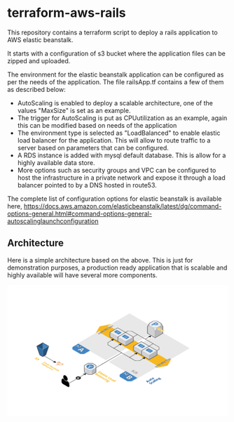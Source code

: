 # terraform-aws-rails

This repository contains a terraform script to deploy a rails application to AWS elastic beanstalk.

It starts with a configuration of s3 bucket where the application files can be zipped and uploaded. 

The environment for the elastic beanstalk application can be configured as per the needs of the application. The file railsApp.tf contains a few of them as described below:
- AutoScaling is enabled to deploy a scalable architecture, one of the values "MaxSize" is set as an example.
- The trigger for AutoScaling is put as CPUutilization as an example, again this can be modified based on needs of the application
- The environment type is selected as "LoadBalanced" to enable elastic load balancer for the application. This will allow to route traffic to a server based on parameters that can be configured. 
- A RDS instance is added with mysql default database. This is allow for a highly available data store.
- More options such as security groups and VPC can be configured to host the infrastructure in a private network and expose it through a load balancer pointed to by a DNS hosted in route53.

The complete list of configuration options for elastic beanstalk is available here, https://docs.aws.amazon.com/elasticbeanstalk/latest/dg/command-options-general.html#command-options-general-autoscalinglaunchconfiguration

Architecture
------------
Here is a simple architecture based on the above. This is just for demonstration purposes, a production ready application that is scalable and highly available will have several more components.

![Architecture diagram](https://github.com/prabhatranjan/terraform-aws-rails/blob/main/images/Simple%20Architecture.png)
